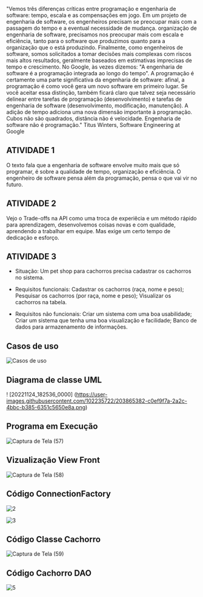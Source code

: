 "Vemos três diferenças críticas entre programação e engenharia de software: tempo, escala e as compensações em jogo. Em um projeto de engenharia de software, os engenheiros precisam se preocupar mais com a passagem do tempo e a eventual necessidade de mudança. organização de engenharia de software, precisamos nos preocupar mais com escala e eficiência, tanto para o software que produzimos quanto para a organização que o está produzindo. Finalmente, como engenheiros de software, somos solicitados a tomar decisões mais complexas com riscos mais altos resultados, geralmente baseados em estimativas imprecisas de tempo e crescimento. No Google, às vezes dizemos: "A engenharia de software é a programação integrada ao longo do tempo". A programação é certamente uma parte significativa da engenharia de software: afinal, a programação é como você gera um novo software em primeiro lugar. Se você aceitar essa distinção, também ficará claro que talvez seja necessário delinear entre tarefas de programação (desenvolvimento) e tarefas de engenharia de software (desenvolvimento, modificação, manutenção). A adição de tempo adiciona uma nova dimensão importante à programação. Cubos não são quadrados, distância não é velocidade. Engenharia de software não é programação."
Titus Winters, Software Engineering at Google

## ATIVIDADE 1
O texto fala que a engenharia de software envolve muito mais que só programar, é sobre a qualidade de tempo, organização e eficiência. O engenheiro de software pensa além da programação, pensa o que vai vir no futuro.

## ATIVIDADE 2
Vejo o Trade-offs na API como uma troca de experiêcia e um método rápido para aprendizagem, desenvolvemos coisas novas e com qualidade, aprendendo a trabalhar em equipe. Mas exige um certo tempo de dedicação e esforço.

## ATIVIDADE 3
- Situação: 
Um pet shop para cachorros precisa cadastrar os cachorros no sistema.

- Requisitos funcionais: 
Cadastrar os cachorros (raça, nome e peso);
Pesquisar os cachorros (por raça, nome e peso);
Visualizar os cachorros na tabela.

- Requisitos não funcionais:
Criar um sistema com uma boa usabilidade;
Criar um sistema que tenha uma boa visualização e facilidade;
Banco de dados para armazenamento de informações.

## Casos de uso

![Casos de uso](https://user-images.githubusercontent.com/102235722/202778856-ce70ef17-80bd-4afe-8849-7b1a11310cf5.png)


## Diagrama de classe UML

! [20221124_182536_0000] (https://user-images.githubusercontent.com/102235722/203865382-c0ef9f7a-2a2c-4bbc-b385-6351c5650e8a.png)


## Programa em Execução

![Captura de Tela (57)](https://user-images.githubusercontent.com/102235722/203639611-42abe407-6a02-4c77-9c3c-c659f409dadd.png)

## Vizualização View Front

![Captura de Tela (58)](https://user-images.githubusercontent.com/102235722/203639650-a8b5a201-920f-450d-a456-988aaaf5ef10.png)

## Código ConnectionFactory

![2](https://user-images.githubusercontent.com/102235722/202779181-fdebf6fc-fddb-4f63-b984-672a3e56ed3a.png)

![3](https://user-images.githubusercontent.com/102235722/202779190-b556dc41-4441-4c8a-872c-f264dfd56d9d.png)

## Código Classe Cachorro

![Captura de Tela (59)](https://user-images.githubusercontent.com/102235722/203807581-0def7d41-96a4-443d-b878-d355dc223d6c.png)

## Código Cachorro DAO

![5](https://user-images.githubusercontent.com/102235722/202779331-ba050e07-460e-4774-8abe-11a8ad3062b3.png)






 





